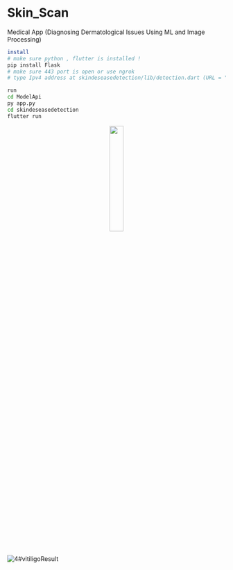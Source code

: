 # Skin_Scan
Medical App (Diagnosing Dermatological Issues Using ML and Image Processing)


```bash
install 
# make sure python , flutter is installed !
pip install Flask
# make sure 443 port is open or use ngrok
# type Ipv4 address at skindeseasedetection/lib/detection.dart (URL = "")
```

```bash
run 
cd ModelApi 
py app.py
cd skindeseasedetection
flutter run 
```
<div align="center">
  <a href="https://ultralytics.com/yolov8" target="_blank">
  <img width="25%" src="https://github.com/Harvie-Mz/Skin_Scan/assets/123501534/a84e7719-1a0c-4249-9597-0aeb1588ecdc"></a>
</div>


![4#vitiligoResult](https://github.com/Harvie-Mz/Skin_Scan/assets/123501534/5f03bb64-7a1b-45a6-aac5-41759f184794)



